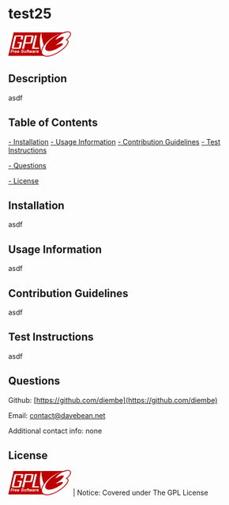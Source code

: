 # test25

![GPL License](./assets/gpl_license_1.png)

## Description

asdf

## Table of Contents

[- Installation](#installation)
[- Usage Information](#usage-information)
[- Contribution Guidelines](contribution-guidelines)
[- Test Instructions](#test-instructions)

[- Questions](#questions)

[- License](#license)

## Installation

asdf

## Usage Information

asdf

## Contribution Guidelines

asdf

## Test Instructions

asdf

## Questions

Github: [https://github.com/diembe](https://github.com/diembe)

Email: contact@davebean.net

Additional contact info: none

## License

![GPL License](./assets/gpl_license_1.png) | Notice: Covered under The GPL License